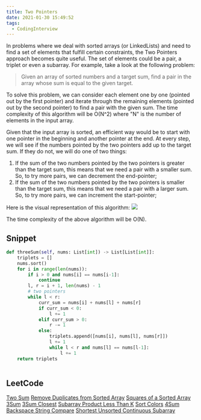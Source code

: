 ```yaml
---
title: Two Pointers
date: 2021-01-30 15:49:52
tags:
  - CodingInterview
---
```

In problems where we deal with sorted arrays (or LinkedLists) and need to find a set of elements that fulfill certain constraints, the Two Pointers approach becomes quite useful. The set of elements could be a pair, a triplet or even a subarray. For example, take a look at the following problem:
> Given an array of sorted numbers and a target sum, find a pair in the array whose sum is equal to the given target.

To solve this problem, we can consider each element one by one (pointed out by the first pointer) and iterate through the remaining elements (pointed out by the second pointer) to find a pair with the given sum. The time complexity of this algorithm will be O(N^2) where "N" is the number of elements in the input array.

Given that the input array is sorted, an efficient way would be to start with one pointer in the beginning and another pointer at the end. At every step, we will see if the numbers pointed by the two pointers add up to the target sum. If they do not, we will do one of two things:
1. If the sum of the two numbers pointed by the two pointers is greater than the target sum, this means that we need a pair with a smaller sum. So, to try more pairs, we can decrement the end-pointer;
2. If the sum of the two numbers pointed by the two pointers is smaller than the target sum, this means that we need a pair with a larger sum. So, to try more pairs, we can increment the start-pointer;

<!--more-->
Here is the visual representation of this algorithm:
![](https://raw.githubusercontent.com/snlndod/mPOST/master/CodingInterview/educative/02.png)

The time complexity of the above algorithm will be O(N).

## Snippet
```python
def threeSum(self, nums: List[int]) -> List[List[int]]:
    triplets = []
    nums.sort()
    for i in range(len(nums)):
        if i > 0 and nums[i] == nums[i-1]:
            continue
        l, r = i + 1, len(nums) - 1
        # two pointers
        while l < r:
            curr_sum = nums[i] + nums[l] + nums[r]
            if curr_sum < 0:
                l += 1
            elif curr_sum > 0:
                r -= 1
            else:
                triplets.append([nums[i], nums[l], nums[r]])
                l += 1
                while l < r and nums[l] == nums[l-1]:
                    l += 1
    return triplets
    
```

## LeetCode
[Two Sum](https://leetcode.com/problems/two-sum/)
[Remove Duplicates from Sorted Array](https://leetcode.com/problems/remove-duplicates-from-sorted-array/)
[Squares of a Sorted Array](https://leetcode.com/problems/squares-of-a-sorted-array/)
[3Sum](https://leetcode.com/problems/3sum/)
[3Sum Closest](https://leetcode.com/problems/3sum-closest/)
[Subarray Product Less Than K](https://leetcode.com/problems/subarray-product-less-than-k/)
[Sort Colors](https://leetcode.com/problems/sort-colors/)
[4Sum](https://leetcode.com/problems/4sum/)
[Backspace String Compare](https://leetcode.com/problems/backspace-string-compare/)
[Shortest Unsorted Continuous Subarray](https://leetcode.com/problems/shortest-unsorted-continuous-subarray/)

